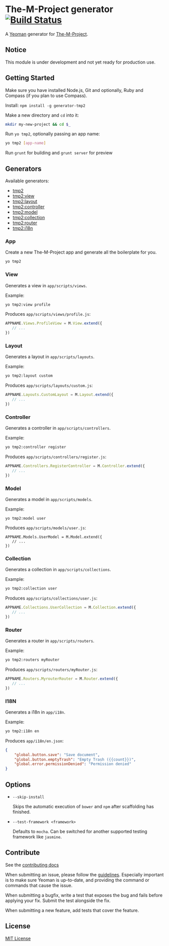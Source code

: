 # The-M-Project generator [![Build Status](https://travis-ci.org/mwaylabs/generator-tmp2.png)](https://travis-ci.org/mwaylabs/generator-tmp2)

A [Yeoman](http://yeoman.io) generator for [The-M-Project](http://the-m-project.org).

## Notice
This module is under development and not yet ready for production use.

## Getting Started

Make sure you have installed Node.js, Git and optionally, Ruby and Compass (if you plan to use Compass).

Install: `npm install -g generator-tmp2`

Make a new directory and `cd` into it:
```bash
mkdir my-new-project && cd $_
```

Run `yo tmp2`, optionally passing an app name:
```bash
yo tmp2 [app-name]
```

Run `grunt` for building and `grunt server` for preview

## Generators

Available generators:

* [tmp2](#app)
* [tmp2:view](#view)
* [tmp2:layout](#layout)
* [tmp2:controller](#controller)
* [tmp2:model](#model)
* [tmp2:collection](#collection)
* [tmp2:router](#router)
* [tmp2:i18n](#i18n)

### App
Create a new The-M-Project app and generate all the boilerplate for you.

```bash
yo tmp2
```

### View

Generates a view in `app/scripts/views`.

Example:
```bash
yo tmp2:view profile
```

Produces `app/scripts/views/profile.js`:

```javascript
APPNAME.Views.ProfileView = M.View.extend({
   // ...
})
```
### Layout

Generates a layout in `app/scripts/layouts`.

Example:
```bash
yo tmp2:layout custom
```

Produces `app/scripts/layouts/custom.js`:

```javascript
APPNAME.Layouts.CustomLayout = M.Layout.extend({
   // ...
})
```

### Controller

Generates a controller in `app/scripts/controllers`.

Example:
```bash
yo tmp2:controller register
```

Produces `app/scripts/controllers/register.js`:

```javascript
APPNAME.Controllers.RegisterController = M.Controller.extend({
   // ...
})
```

### Model

Generates a model in `app/scripts/models`.

Example:
```
yo tmp2:model user
```

Produces `app/scripts/models/user.js`:

```
APPNAME.Models.UserModel = M.Model.extend({
   // ...
})
```

### Collection

Generates a collection in `app/scripts/collections`.

Example:
```bash
yo tmp2:collection user
```

Produces `app/scripts/collections/user.js`:

```javascript
APPNAME.Collections.UserCollection = M.Collection.extend({
   // ...
})
```

### Router

Generates a router in `app/scripts/routers`.

Example:
```bash
yo tmp2:routers myRouter
```

Produces `app/scripts/routers/myRouter.js`:

```javascript
APPNAME.Routers.MyrouterRouter = M.Router.extend({
   // ...
})
```

### I18N

Generates a i18n in `app/i18n`.

Example:
```bash
yo tmp2:i18n en
```

Produces `app/i18n/en.json`:

```json
{
    "global.button.save": "Save document",
    "global.button.emptyTrash": "Empty Trash ({{count}})",
    "global.error.permissionDenied": "Permission denied"
}
```

## Options

* `--skip-install`

  Skips the automatic execution of `bower` and `npm` after scaffolding has finished.

* `--test-framework <framework>`

  Defaults to `mocha`. Can be switched for another supported testing framework like `jasmine`.


## Contribute

See the [contributing docs](https://github.com/yeoman/yeoman/blob/master/contributing.md)

When submitting an issue, please follow the [guidelines](https://github.com/yeoman/yeoman/blob/master/contributing.md#issue-submission). Especially important is to make sure Yeoman is up-to-date, and providing the command or commands that cause the issue.

When submitting a bugfix, write a test that exposes the bug and fails before applying your fix. Submit the test alongside the fix.

When submitting a new feature, add tests that cover the feature.

## License

[MIT License](http://en.wikipedia.org/wiki/MIT_License)

